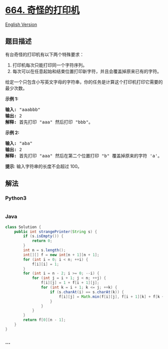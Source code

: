 # [664. 奇怪的打印机](https://leetcode-cn.com/problems/strange-printer)

[English Version](/solution/0600-0699/0664.Strange%20Printer/README_EN.md)

## 题目描述

<!-- 这里写题目描述 -->
<p>有台奇怪的打印机有以下两个特殊要求：</p>

<ol>
	<li>打印机每次只能打印同一个字符序列。</li>
	<li>每次可以在任意起始和结束位置打印新字符，并且会覆盖掉原来已有的字符。</li>
</ol>

<p>给定一个只包含小写英文字母的字符串，你的任务是计算这个打印机打印它需要的最少次数。</p>

<p><strong>示例 1:</strong></p>

<pre>
<strong>输入:</strong> &quot;aaabbb&quot;
<strong>输出:</strong> 2
<strong>解释:</strong> 首先打印 &quot;aaa&quot; 然后打印 &quot;bbb&quot;。
</pre>

<p><strong>示例 2:</strong></p>

<pre>
<strong>输入:</strong> &quot;aba&quot;
<strong>输出:</strong> 2
<strong>解释:</strong> 首先打印 &quot;aaa&quot; 然后在第二个位置打印 &quot;b&quot; 覆盖掉原来的字符 &#39;a&#39;。</pre>

<p><strong>提示</strong>: 输入字符串的长度不会超过 100。</p>

## 解法

<!-- 这里可写通用的实现逻辑 -->

<!-- tabs:start -->

### **Python3**

<!-- 这里可写当前语言的特殊实现逻辑 -->

```python

```

### **Java**

<!-- 这里可写当前语言的特殊实现逻辑 -->

```java
class Solution {
    public int strangePrinter(String s) {
        if (s.isEmpty()) {
            return 0;
        }
        int n = s.length();
        int[][] f = new int[n + 1][n + 1];
        for (int i = 0; i < n; ++i) {
            f[i][i] = 1;
        }
        for (int i = n - 2; i >= 0; --i) {
            for (int j = i + 1; j < n; ++j) {
                f[i][j] = 1 + f[i + 1][j];
                for (int k = i + 1; k <= j; ++k) {
                    if (s.charAt(i) == s.charAt(k)) {
                        f[i][j] = Math.min(f[i][j], f[i + 1][k] + f[k + 1][j]);
                    }
                }
            }
        }
        return f[0][n - 1];
    }
}

```

### **...**

```

```

<!-- tabs:end -->
